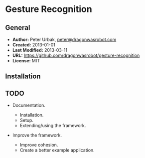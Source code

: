 Gesture Recognition
===================

## General

- **Author:** Peter Urbak, peter@dragonwasrobot.com
- **Created:** 2013-01-01
- **Last Modified:** 2013-03-11
- **URL:** https://github.com/dragonwasrobot/gesture-recognition
- **License:** MIT

## Installation



## TODO

- Documentation.
	- Installation.
	- Setup.
	- Extending/using the framework.

- Improve the framework.
	- Improve cohesion.
	- Create a better example application.
